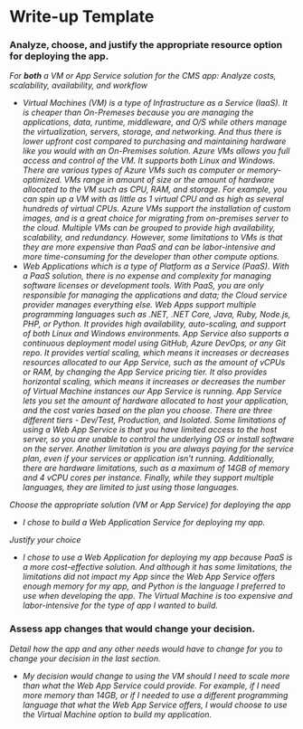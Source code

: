 # Write-up Template

### Analyze, choose, and justify the appropriate resource option for deploying the app.

*For **both** a VM or App Service solution for the CMS app:*
*Analyze costs, scalability, availability, and workflow*
- *Virtual Machines (VM) is a type of Infrastructure as a Service (IaaS).  It is cheaper than On-Premeses because you are managing the applications, data, runtime, middleware, and O/S while others manage the virtualization, servers,  storage, and networking. And thus there is lower upfront cost compared to purchasing and maintaining hardware like you would with an On-Premises solution.  Azure VMs allows you full access and control of the VM.  It supports both Linux and Windows.  There are various types of Azure VMs such as computer or memory-optimized.  VMs range in amount of size or the amount of hardware allocated to the VM such as CPU, RAM, and storage.  For example, you can spin up a VM with as little as 1 virtual CPU and as high as several hundreds of virtual CPUs.  Azure VMs support the installation of custom images, and is a great choice for migrating from on-premises server to the cloud.  Multiple VMs can be grouped to provide high availability, scalability, and redundancy.  However, some limitations to VMs is that they are more expensive than PaaS and can be labor-intensive and more time-consuming for the developer than other compute options.*
- *Web Applications which is a type of Platform as a Service (PaaS).  With a PaaS solution, there is no expense and complexity for managing software licenses or development tools.  With PaaS, you are only responsible for managing the applications and data; the Cloud service provider manages everything else.  Web Apps support multiple programming languages such as .NET, .NET Core, Java, Ruby, Node.js, PHP, or Python.  It provides high availability, auto-scaling, and support of both Linux and Windows environments. App Service also supports a continuous deployment model using GitHub, Azure DevOps, or any Git repo.  It provides vertial scaling, which means it increases or decreases resources allocated to our App Service, such as the amount of vCPUs or RAM, by changing the App Service pricing tier.  It also provides horizontal scaling, which means it increases or decreases the number of Virtual Machine instances our App Service is running.  App Service lets you set the amount of hardware allocated to host your application, and the cost varies based on the plan you choose.  There are three different tiers - Dev/Test, Production, and Isolated.  Some limitations of using a Web App Service is that you have limited access to the host server, so you are unable to control the underlying OS or install software on the server.  Another limitation is you are always paying for the service plan, even if your services or application isn't running.  Additionally, there are hardware limitations, such as a maximum of 14GB of memory and 4 vCPU cores per instance.  Finally, while they support multiple languages, they are limited to just using those languages.*

*Choose the appropriate solution (VM or App Service) for deploying the app*
- *I chose to build a Web Application Service for deploying my app.* 

*Justify your choice* 
- *I chose to use a Web Application for deploying my app because PaaS is a more cost-effective solution.  And although it has some limitations, the limitations did not impact my App since the Web App Service offers enough memory for my app, and Python is the language I preferred to use when developing the app.  The Virtual Machine is too expensive and labor-intensive for the type of app I wanted to build.*
### Assess app changes that would change your decision.

*Detail how the app and any other needs would have to change for you to change your decision in the last section.* 
- *My decision would change to using the VM should I need to scale more than what the Web App Service could provide.  For example, if I need more memory than 14GB, or if I needed to use a different programming language that what the Web App Service offers, I would choose to use the Virtual Machine option to build my application.*
